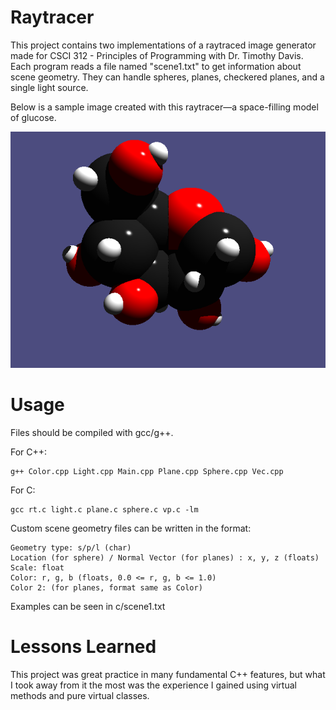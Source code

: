 # Raytracer

This project contains two implementations of a raytraced image generator made for CSCI 312 - Principles of Programming with Dr. Timothy Davis. Each program reads a file named "scene1.txt" to get information about scene geometry. They can handle spheres, planes, checkered planes, and a single light source.

Below is a sample image created with this raytracer—a space-filling model of glucose.


![An image of a space-filling model of glucose, rendered with this raytracer](/glucose.png)

# Usage

Files should be compiled with gcc/g++. 

For C++:
```
g++ Color.cpp Light.cpp Main.cpp Plane.cpp Sphere.cpp Vec.cpp
```
For C:
```
gcc rt.c light.c plane.c sphere.c vp.c -lm
```

Custom scene geometry files can be written in the format:

```
Geometry type: s/p/l (char)
Location (for sphere) / Normal Vector (for planes) : x, y, z (floats)
Scale: float
Color: r, g, b (floats, 0.0 <= r, g, b <= 1.0)
Color 2: (for planes, format same as Color)
```

Examples can be seen in c/scene1.txt

# Lessons Learned

This project was great practice in many fundamental C++ features, but what I took away from it the most was the experience I gained using virtual methods and pure virtual classes.
